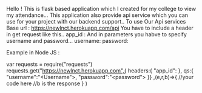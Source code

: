 Hello !
This is flask based application which I created for my college to view my attendance...
This application also provide api service which you can use for your project with our backend support..
To use Our Api services 
Base url : https://newlnct.herokuapp.com/api
You have to include a header in get request like this..
app_id : <API KEY>
And in parameters you habve to specify username and password...
  username:<username>
  password:<your password>
  
Example in Node JS :

var requests = require("requests")
requests.get("https://newlnct.herokuapp.com",{
headers:{
"app_id":<API KEY>
},
  qs:{
  "username":"<Username">,
    "password":"<password">
  }}
  ,(e,r,b)=>{
  //your code here
  //b is the response
  }
  )

